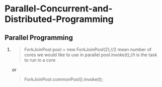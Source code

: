 # Parallel-Concurrent-and-Distributed-Programming

## Parallel Programming
1. > ForkJoinPool pool = new ForkJoinPool(2);//2 mean number of cores we would like to use in parallel
   > pool.invoke(t);//t is the task to run in a core

   or 

   > ForkJoinPool.commonPool().invoke(t);